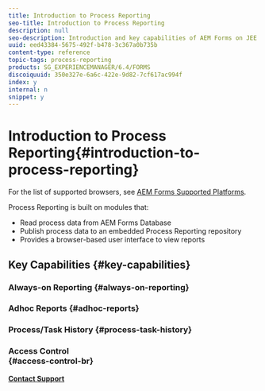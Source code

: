 ```yaml
---
title: Introduction to Process Reporting
seo-title: Introduction to Process Reporting
description: null
seo-description: Introduction and key capabilities of AEM Forms on JEE Process Reporting
uuid: eed43384-5675-492f-b478-3c367a0b735b
content-type: reference
topic-tags: process-reporting
products: SG_EXPERIENCEMANAGER/6.4/FORMS
discoiquuid: 350e327e-6a6c-422e-9d82-7cf617ac994f
index: y
internal: n
snippet: y
---
```


# Introduction to Process Reporting{#introduction-to-process-reporting}

For the list of supported browsers, see [AEM Forms Supported Platforms](../../../forms/using/AEM-forms-JEE-supported-platforms.md).

Process Reporting is built on modules that:

* Read process data from AEM Forms Database
* Publish process data to an embedded Process Reporting repository
* Provides a browser-based user interface to view reports

## Key Capabilities {#key-capabilities}

### Always-on Reporting {#always-on-reporting}

### Adhoc Reports {#adhoc-reports}

### Process/Task History {#process-task-history}

### Access Control <br> {#access-control-br}

[**Contact Support**](https://www.adobe.com/account/sign-in.supportportal.html)
